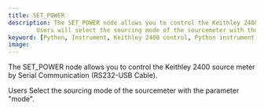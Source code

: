 ```yaml
---
title: SET_POWER
description: The SET_POWER node allows you to control the Keithley 2400 source meter by Serial Communication (RS232-USB Cable).
        Users will select the sourcing mode of the sourcemeter with the parameter "mode". 
keyword: [Python, Instrument, Keithley 2400 control, Python instrument integration, Measurement and analysis, Python"-"based instrument control, Keithley instrument control, Enhance measurements with Python, Python"-"based measurement techniques, Streamline instrument usage, Accurate data analysis,Python integration with Keithley 2400]
image:
--- 
```


The SET_POWER node allows you to control the Keithley 2400 source meter by Serial Communication (RS232-USB Cable).

Users Select the sourcing mode of the sourcemeter with the parameter "mode". 
